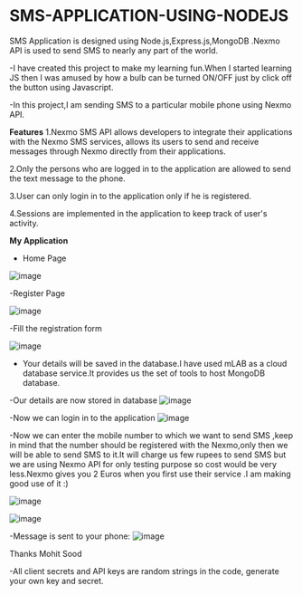 # SMS-APPLICATION-USING-NODEJS
SMS Application is designed using Node.js,Express.js,MongoDB .Nexmo API is used to send SMS to nearly any part of the world.

-I have created this project to make my learning fun.When I started learning JS then I was amused by how a bulb can be turned ON/OFF just by click off the button using Javascript.

-In this project,I am sending SMS to a particular mobile phone using Nexmo API.

**Features**
1.Nexmo SMS API allows developers to integrate their applications with the Nexmo SMS services, allows its users to send and receive messages through Nexmo directly from their applications. 

2.Only the persons who are logged in to the application are allowed to send the text message to the phone.

3.User can only login in to the application only if he is registered.

4.Sessions are implemented in the application to keep track of user's activity.


**My Application**
 - Home Page

![image](https://user-images.githubusercontent.com/26309496/68532043-19dda300-033f-11ea-834d-5d3cbd37e758.png)

-Register Page

![image](https://user-images.githubusercontent.com/26309496/68532084-72ad3b80-033f-11ea-9d1b-23c1c45f6fb6.png)

-Fill the registration form

![image](https://user-images.githubusercontent.com/26309496/68532108-a5573400-033f-11ea-8170-c2b712e5b694.png)

- Your details will be saved in the database.I have used mLAB as a cloud database service.It provides us the set of tools to host MongoDB database.

-Our details are now stored in database 
![image](https://user-images.githubusercontent.com/26309496/68532157-1dbdf500-0340-11ea-9611-a046afb0ac14.png)

-Now we can login in to the application 
![image](https://user-images.githubusercontent.com/26309496/68532176-4645ef00-0340-11ea-812f-675d70bbc176.png)

-Now we can enter the mobile number to which we want to send SMS ,keep in mind that the number should be registered with the Nexmo,only then we will be able to send SMS to it.It will charge us few rupees to send SMS but we are using Nexmo API for only testing purpose so cost would be very less.Nexmo gives you 2 Euros when you first use their service .I am making good use of it :)

![image](https://user-images.githubusercontent.com/26309496/68532232-cf5d2600-0340-11ea-9d93-84cb9c23774a.png)

![image](https://user-images.githubusercontent.com/26309496/68532290-7b067600-0341-11ea-9ee4-a63f3f134af4.png)

-Message is sent to your phone:
![image](https://user-images.githubusercontent.com/26309496/68532642-02ee7f00-0346-11ea-8d00-613589dd70d2.png)


Thanks
Mohit Sood


-All client secrets and API keys are random strings in the code, generate your own key and secret. 
